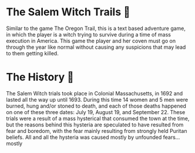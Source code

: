 # The Salem Witch Trails  🧙
Similar to the game The Oregon Trail, this is a text based adventure game, in which the player is a witch trying to survive during a time of mass execution in America. This game the player and her coven must go on through the year like normal without causing any suspicions that may lead to them getting killed. 
# The History 📖
The Salem Witch trials took place in Colonial Massachusetts, in 1692 and lasted all the way up until 1693. During this time 14 women and 5 men were burned, hung and/or stoned to death, and each of those deaths happened on one of these three dates: July 19, August 19, and September 22. These trials were a result of a mass hysterical that consumed the town at the time, but the reasons behind this hysteria are speculated to have resulted from fear and boredom, with the fear mainly resulting from strongly held Puritan beliefs. All and all the hysteria was caused mostly by unfounded fears…mostly
